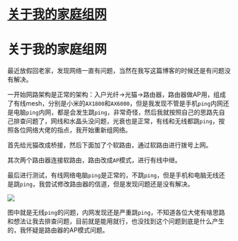 # [关于我的家庭组网](https://github.com/coutureone/gitblog/issues/9)

# 关于我的家庭组网

​	最近放假回老家，发现网络一直有问题，当然在我写这篇博客的时候还是有问题没有解决。

​	一开始网路架构是正常的架构：入户光纤->光猫->路由器，路由器做AP用，组成了有线mesh，分别是小米的`AX1800`和`AX6000`，但是我发现不管是手机`ping`内网还是电脑`ping`内网，都是会发生跳`ping`，非常奇怪，然后我就按照自己的思路先自己排查问题了，网线和水晶头没问题，光衰也是正常，有线和无线都跳`ping`，按照各位网络大佬的指点，我开始重新组网络。

​	首先给光猫改成桥接，然后下面加了个软路由，通过软路由进行拨号上网。

​	其次两个路由器连接软路由，路由改成`AP`模式，进行有线中继。

​	最后进行测试，有线网络电脑`ping`是正常的，不跳`ping`，但是手机和电脑无线还是跳`ping`，我尝试修改路由器的信道，但是发现问题还是没有解决。

![](https://s3.qjqq.cn/50/6791a43944855.webp!color)

​	图中就是无线`ping`的问题，内网发现还是严重跳`ping`，不知道各位大佬有啥思路和想法让我去排查问题，目前就是能用就行，也没找到这个问题到底是什么产生的，我怀疑是路由器的AP模式问题。